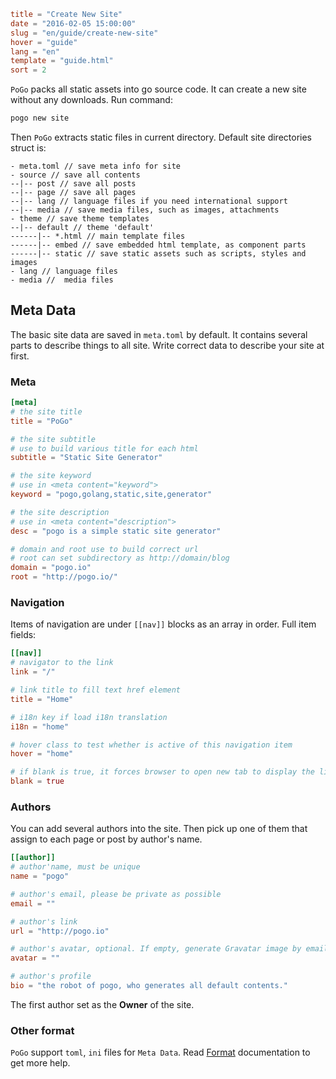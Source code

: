 ```toml
title = "Create New Site"
date = "2016-02-05 15:00:00"
slug = "en/guide/create-new-site"
hover = "guide"
lang = "en"
template = "guide.html"
sort = 2
```

`PoGo` packs all static assets into go source code. It can create a new site without any downloads. Run command:

```bash
pogo new site
```

Then `PoGo` extracts static files in current directory. Default site directories struct is:

    - meta.toml // save meta info for site
    - source // save all contents
    --|-- post // save all posts
    --|-- page // save all pages
    --|-- lang // language files if you need international support
    --|-- media // save media files, such as images, attachments
    - theme // save theme templates
    --|-- default // theme 'default'
    ------|-- *.html // main template files
    ------|-- embed // save embedded html template, as component parts
    ------|-- static // save static assets such as scripts, styles and images
    - lang // language files
    - media //  media files
    

## Meta Data

The basic site data are saved in `meta.toml` by default. It contains several parts to describe things to all site. Write correct data to describe your site at first.

### Meta

```toml
[meta]
# the site title
title = "PoGo"

# the site subtitle
# use to build various title for each html
subtitle = "Static Site Generator"

# the site keyword
# use in <meta content="keyword">
keyword = "pogo,golang,static,site,generator"

# the site description
# use in <meta content="description">
desc = "pogo is a simple static site generator"

# domain and root use to build correct url
# root can set subdirectory as http://domain/blog
domain = "pogo.io"
root = "http://pogo.io/"
```

### Navigation

Items of navigation are under `[[nav]]` blocks as an array in order. Full item fields:

```toml
[[nav]]
# navigator to the link
link = "/"

# link title to fill text href element
title = "Home"

# i18n key if load i18n translation
i18n = "home"

# hover class to test whether is active of this navigation item
hover = "home"

# if blank is true, it forces browser to open new tab to display the linked page
blank = true
```

### Authors

You can add several authors into the site. Then pick up one of them that assign to each page or post by author's name.

```toml
[[author]]
# author'name, must be unique
name = "pogo"

# author's email, please be private as possible
email = ""

# author's link
url = "http://pogo.io"

# author's avatar, optional. If empty, generate Gravatar image by email
avatar = ""

# author's profile 
bio = "the robot of pogo, who generates all default contents."
```

The first author set as the **Owner** of the site.

### Other format

`PoGo` support `toml`, `ini` files for `Meta Data`. Read [Format](/en/doc/cnt/format.html) documentation to get more help.
